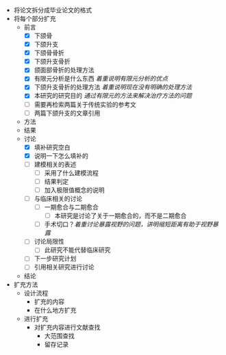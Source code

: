 - 将论文拆分成毕业论文的格式
- 将每个部分扩充
	- 前言
		- [x] 下颌骨
		- [x] 下颌升支
		- [x] 下颌骨骨折
		- [x] 下颌升支骨折
		- [x] 颌面部骨折的处理方法 
		- [x] 有限元分析是什么东西 *着重说明有限元分析的优点*
		- [x] 下颌升支骨折的处理方法 *着重说明现在没有明确的处理方法*
		- [x] 本研究的研究目的 *通过有限元的方法来解决治疗方法的问题*
		- [ ] 需要再检索两篇关于传统实验的参考文
		- [ ] 两篇下颌升支的文章引用
	- 方法
	- 结果
	- 讨论
		- [x] 填补研究空白
		- [x] 说明一下怎么填补的
		- [ ] 建模相关的表述
			- [ ] 采用了什么建模流程
			- [ ] 结果判定
			- [ ] 加入极限值概念的说明
		- [ ] 与临床相关的讨论
			- [ ] 一期愈合与二期愈合
				- [ ] 本研究是讨论了关于一期愈合的，而不是二期愈合
			- [ ] 手术切口？*着重讨论暴露视野的问题，讲明缩短距离有助于视野暴露*
		- [ ] 讨论局限性
			- [ ] 此研究不能代替临床研究
		- [ ] 下一步研究计划
		- [ ] 引用相关研究进行讨论
		
	- 结论
- 扩充方法
	- 设计流程
		- 扩充的内容
		- 在什么地方扩充
	- 进行扩充
		- 对扩充内容进行文献查找
			- 大范围查找
			- 留存记录